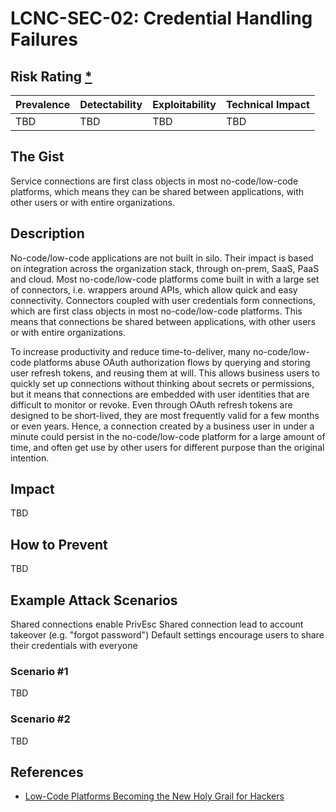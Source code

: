 # LCNC-SEC-02: Credential Handling Failures

## Risk Rating [*](https://owasp.org/www-project-top-ten/2017/Note_About_Risks)

| Prevalence | Detectability | Exploitability | Technical Impact |
| --- | --- | --- | --- |
| TBD | TBD | TBD | TBD |

## The Gist

Service connections are first class objects in most no-code/low-code platforms, which means they can be shared between applications, with other users or with entire organizations.

## Description

No-code/low-code applications are not built in silo.
Their impact is based on integration across the organization stack, through on-prem, SaaS, PaaS and cloud.
Most no-code/low-code platforms come built in with a large set of connectors, i.e. wrappers around APIs, which allow quick and easy connectivity.
Connectors coupled with user credentials form connections, which are first class objects in most no-code/low-code platforms.
This means that connections be shared between applications, with other users or with entire organizations.

To increase productivity and reduce time-to-deliver, many no-code/low-code platforms abuse OAuth authorization flows by querying and storing user refresh tokens, and reusing them at will.
This allows business users to quickly set up connections without thinking about secrets or permissions, but it means that connections are embedded with user identities that are difficult to monitor or revoke.
Even through OAuth refresh tokens are designed to be short-lived, they are most frequently valid for a few months or even years.
Hence, a connection created by a business user in under a minute could persist in the no-code/low-code platform for a large amount of time, and often get use by other users for different purpose than the original intention. 

## Impact

TBD

## How to Prevent

TBD

## Example Attack Scenarios

Shared connections enable PrivEsc
Shared connection lead to account takeover (e.g. "forgot password")
Default settings encourage users to share their credentials with everyone


### Scenario #1

TBD

### Scenario #2

TBD

## References

- [Low-Code Platforms Becoming the New Holy Grail for Hackers](https://www.zenity.io/blog/why-are-low-code-platforms-becoming-the-new-holy-grail-of-cyberattackers/)